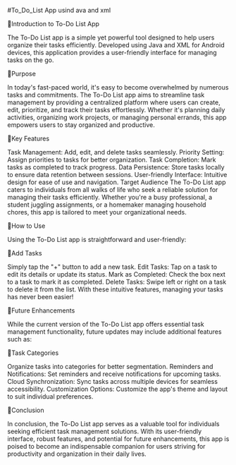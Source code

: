 #To_Do_List App usind ava and xml


🔗Introduction to To-Do List App

The To-Do List app is a simple yet powerful tool designed to help users organize their tasks efficiently. 
Developed using Java and XML for Android devices, this application provides a user-friendly interface for managing tasks on the go.

🔗Purpose

In today's fast-paced world, it's easy to become overwhelmed by numerous tasks and commitments. The To-Do List app aims to streamline task management by providing a centralized platform where users can create, edit, prioritize, and track their tasks effortlessly. Whether it's planning daily activities, organizing work projects, or managing personal errands, this app empowers users to stay organized and productive.

🔗Key Features

Task Management: Add, edit, and delete tasks seamlessly.
Priority Setting: Assign priorities to tasks for better organization.
Task Completion: Mark tasks as completed to track progress.
Data Persistence: Store tasks locally to ensure data retention between sessions.
User-friendly Interface: Intuitive design for ease of use and navigation.
Target Audience
The To-Do List app caters to individuals from all walks of life who seek a reliable solution for managing their tasks efficiently. Whether you're a busy professional, a student juggling assignments, or a homemaker managing household chores, this app is tailored to meet your organizational needs.

🔗How to Use

Using the To-Do List app is straightforward and user-friendly:

🔗Add Tasks

Simply tap the "+" button to add a new task.
Edit Tasks: Tap on a task to edit its details or update its status.
Mark as Completed: Check the box next to a task to mark it as completed.
Delete Tasks: Swipe left or right on a task to delete it from the list.
With these intuitive features, managing your tasks has never been easier!

🔗Future Enhancements

While the current version of the To-Do List app offers essential task management functionality, future updates may include additional features such as:

🔗Task Categories 

Organize tasks into categories for better segmentation.
Reminders and Notifications: Set reminders and receive notifications for upcoming tasks.
Cloud Synchronization: Sync tasks across multiple devices for seamless accessibility.
Customization Options: Customize the app's theme and layout to suit individual preferences.

🔗Conclusion

In conclusion, the To-Do List app serves as a valuable tool for individuals seeking efficient task management solutions. With its user-friendly interface, robust features, and potential for future enhancements, this app is poised to become an indispensable companion for users striving for productivity and organization in their daily lives.
